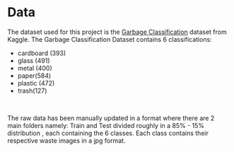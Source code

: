 # Data

The dataset used for this project is the <a href = "https://www.kaggle.com/asdasdasasdas/garbage-classification">Garbage Classification</a> dataset from Kaggle.
The Garbage Classification Dataset contains 6 classifications:
- cardboard (393)
- glass (491)
- metal (400)
- paper(584)
- plastic (472)
- trash(127)
<br>

The raw data has been manually updated in a format where there are 2 main folders namely: Train and Test divided roughly in a 85% - 15% distribution , each containing the 6 classes. Each class contains their respective waste images in a jpg format. 
